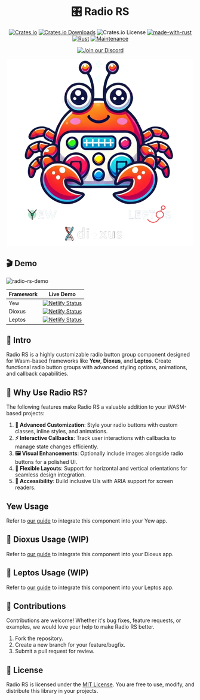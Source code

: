 <div align="center">

# 🎛️ Radio RS

[![Crates.io](https://img.shields.io/crates/v/radiors)](https://crates.io/crates/radiors)
[![Crates.io Downloads](https://img.shields.io/crates/d/radiors)](https://crates.io/crates/radiors)
![Crates.io License](https://img.shields.io/crates/l/radiors)
[![made-with-rust](https://img.shields.io/badge/Made%20with-Rust-1f425f.svg?logo=rust&logoColor=white)](https://www.rust-lang.org/)
[![Rust](https://img.shields.io/badge/Rust-1.79%2B-blue.svg)](https://www.rust-lang.org)
[![Maintenance](https://img.shields.io/badge/Maintained%3F-yes-green.svg)](https://github.com/wiseaidev)

[![Join our Discord](https://dcbadge.limes.pink/api/server/b5JbvHW5nv)](https://discord.gg/b5JbvHW5nv)

![logo](./assets/logo.webp)

</div>

## 🎬 Demo

![radio-rs-demo](./assets/demo.gif)

| Framework | Live Demo |
| --- | --- |
| Yew | [![Netlify Status](https://api.netlify.com/api/v1/badges/a0efc7e9-f20e-4dd9-93e1-c8f4fde7506f/deploy-status)](https://radio-rs.netlify.app) |
| Dioxus | [![Netlify Status](https://api.netlify.com/api/v1/badges/4dabc732-d6de-4598-a629-980be35c003f/deploy-status)](https://radio-rs-dioxus.netlify.app) |
| Leptos | [![Netlify Status](https://api.netlify.com/api/v1/badges/4912ca4b-34ae-421d-8091-d1b836f13cdf/deploy-status)](https://radio-rs-leptos.netlify.app) |

## 📜 Intro

Radio RS is a highly customizable radio button group component designed for Wasm-based frameworks like **Yew**, **Dioxus**, and **Leptos**. Create functional radio button groups with advanced styling options, animations, and callback capabilities.

## 🤔 Why Use Radio RS?

The following features make Radio RS a valuable addition to your WASM-based projects:

1. **🎨 Advanced Customization**: Style your radio buttons with custom classes, inline styles, and animations.
1. **⚡ Interactive Callbacks**: Track user interactions with callbacks to manage state changes efficiently.
1. **🖼️ Visual Enhancements**: Optionally include images alongside radio buttons for a polished UI.
1. **📐 Flexible Layouts**: Support for horizontal and vertical orientations for seamless design integration.
1. **🧩 Accessibility**: Build inclusive UIs with ARIA support for screen readers.

## Yew Usage

Refer to [our guide](YEW.md) to integrate this component into your Yew app.

## 🧬 Dioxus Usage (WIP)

Refer to [our guide](DIOXUS.md) to integrate this component into your Dioxus app.

## 🌱 Leptos Usage (WIP)

Refer to [our guide](LEPTOS.md) to integrate this component into your Leptos app.

## 🤝 Contributions

Contributions are welcome! Whether it's bug fixes, feature requests, or examples, we would love your help to make Radio RS better.

1. Fork the repository.
1. Create a new branch for your feature/bugfix.
1. Submit a pull request for review.

## 📜 License

Radio RS is licensed under the [MIT License](LICENSE). You are free to use, modify, and distribute this library in your projects.
